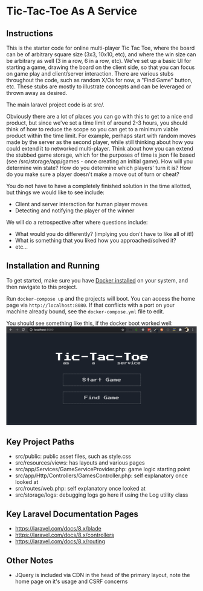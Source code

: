 # Tic-Tac-Toe As A Service


## Instructions

This is the starter code for online multi-player Tic Tac Toe, where the board can be of arbitrary square size
(3x3, 10x10, etc), and where the win size can be arbitrary as well (3 in a row, 6 in a row, etc). We've set up a
 basic UI for starting a game, drawing the board on the client side, so that you can focus on game play and client/server
interaction. There are various stubs throughout the code, such as random X/Os for now, a "Find Game" button, etc. These stubs are mostly to illustrate concepts and can be leveraged or thrown away as desired.

The main laravel project code is at src/.

Obviously there are a lot of places you can go with this to get to a nice end product, but since we've set a time
limit of around 2-3 hours, you should think of how to reduce the scope so you can get to a minimum viable product
within the time limit. For example, perhaps start with random moves made by the server as the second player, while still
thinking about how you could extend it to networked multi-player. Think about how you can extend the stubbed game storage, which for the purposes of time is json file based (see /src/storage/app/games - once creating an initial game). How will you determine win state? How do you determine which players' turn it is? How do you make sure a player doesn't make a move out of turn or cheat?

You do not have to have a completely finished solution in the time allotted, but things we would like to see include:
- Client and server interaction for human player moves
- Detecting and notifying the player of the winner

We will do a retrospective after where questions include:
- What would you do differently? (implying you don't have to like all of it!)
- What is something that you liked how you approached/solved it?
- etc...

## Installation and Running
To get started, make sure you have [Docker installed](https://docs.docker.com/docker-for-mac/install/) on your system, and then navigate to this project.

Run `docker-compose up` and the projects will boot. You can access the home page via `http://localhost:8080`. If that conflicts with a port on your machine already bound, see the `docker-compose.yml` file to edit.

You should see something like this, if the docker boot worked well:
![Welcome Screen](/docs/welcome.png?raw=true)

## Key Project Paths
- src/public: public asset files, such as style.css
- src/resources/views: has layouts and various pages
- src/app/Services/GameServiceProvider.php: game logic starting point
- src/app/Http/Controllers/GamesController.php: self explanatory once looked at
- src/routes/web.php: self explanatory once looked at
- src/storage/logs: debugging logs go here if using the Log utility class

## Key Laravel Documentation Pages
- https://laravel.com/docs/8.x/blade
- https://laravel.com/docs/8.x/controllers
- https://laravel.com/docs/8.x/routing

## Other Notes
- JQuery is included via CDN in the head of the primary layout, note the home page on it's usage and CSRF concerns
